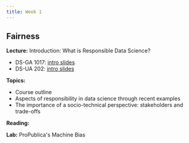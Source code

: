 ```yaml
---
title: Week 1
---
```


## Fairness

**Lecture:** Introduction: What is Responsible Data Science?

<!--  * DS-UA 202: [intro slides](../../../assets/1_intro_202.pdf) -->
* DS-GA 1017: [intro slides](../../../assets/1_Intro_1017.pdf)
* DS-UA 202: [intro slides](../../../assets/1_intro_202.pdf)

**Topics:**

* Course outline
* Aspects of responsibility in data science through recent examples
* The importance of a socio-technical perspective: stakeholders and trade-offs

**Reading:** <!-- See [Introduction and Algorithmic Fairness (Part 1)](../../../assets/fairness_reader_weeks1&2.pdf) -->

**Lab:** ProPublica's Machine Bias

<!-- * [Colab Notebook](https://colab.research.google.com/drive/1dk2RPClwpaiYYdivJvk95DP_af1AovHd?usp=sharing) -->
